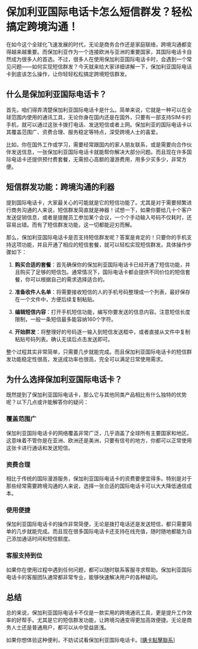 # 保加利亚国际电话卡怎么短信群发？轻松搞定跨境沟通！

在如今这个全球化飞速发展的时代，无论是商务合作还是家庭联络，跨境沟通都变得越来越重要。而保加利亚作为一个连接欧洲与亚洲的重要国家，其国际电话卡自然成为很多人的首选。不过，很多人在使用保加利亚国际电话卡时，会遇到一个常见问题——如何实现短信群发？今天就来给大家详细讲解一下，保加利亚国际电话卡到底该怎么操作，让你轻轻松松搞定跨境短信群发。

## 什么是保加利亚国际电话卡？

首先，咱们得弄清楚保加利亚国际电话卡是什么。简单来说，它就是一种可以在全球范围内使用的通讯工具，无论你身在国内还是在国外，只要有一部支持SIM卡的手机，就可以通过这张卡拨打电话、发送短信或者上网。保加利亚的国际电话卡以其覆盖范围广、资费合理、服务稳定等特点，深受跨境人士的喜爱。

比如，你在国外工作或学习，需要经常跟国内的家人朋友联系，或是需要向合作伙伴发送信息，一张保加利亚国际电话卡就能帮你解决大部分问题。而且现在许多国际电话卡还提供预付费套餐，无需担心高额的漫游费用，用多少买多少，非常方便。

## 短信群发功能：跨境沟通的利器

提到国际电话卡，大家最关心的可能就是它的短信功能了。尤其是对于需要频繁进行商务沟通的人来说，短信群发简直就是神器！试想一下，如果你要给几十个客户发送促销信息，或者是提醒员工参加某个会议，一个个手动输入号码不仅耗时，还容易出错。而有了短信群发功能，这一切都能迎刃而解。

那么，保加利亚国际电话卡是否支持短信群发呢？答案是肯定的！只要你的手机支持这项功能，并且开通了相应的短信套餐，就可以轻松实现短信群发。具体操作步骤如下：

1. **购买合适的套餐**：首先确保你的保加利亚国际电话卡已经开通了短信功能，并且购买了足够的短信包。通常情况下，国际电话卡都会提供不同价位的短信套餐，你可以根据自己的需求选择适合的。

2. **准备收件人名单**：将需要接收短信的人的手机号码整理成一个列表，最好保存在一个文件中，方便后续复制粘贴。

3. **编辑短信内容**：打开手机短信功能，编写你要发送的信息内容。注意短信长度限制，一般一条短信最多能容纳160个字符。

4. **开始群发**：将整理好的号码逐一输入到短信发送框中，或者直接从文件中复制粘贴号码列表。确认无误后点击发送即可。

整个过程其实非常简单，只需要几步就能完成。而且保加利亚国际电话卡的短信群发功能稳定性很高，发送成功率也很高，完全可以满足日常使用需求。

## 为什么选择保加利亚国际电话卡？

既然提到了保加利亚国际电话卡，那么它与其他同类产品相比有什么独特的优势呢？以下几点或许能解答你的疑问：

### 覆盖范围广

保加利亚国际电话卡的网络覆盖非常广泛，几乎涵盖了全球所有主要国家和地区。这意味着不管你是在亚洲、欧洲还是美洲，只要有信号的地方，你都可以正常使用这张卡进行通话和发送短信。

### 资费合理

相比于传统的国际漫游服务，保加利亚国际电话卡的资费要便宜得多。特别是对于那些经常需要跨境沟通的人来说，选择一张合适的国际电话卡可以大大降低通信成本。

### 使用便捷

保加利亚国际电话卡的操作非常简便，无论是拨打电话还是发送短信，都只需要简单的几步就能完成。而且现在很多国际电话卡还支持在线充值，随时随地都能为自己添加通话时间和短信额度。

### 客服支持到位

如果你在使用过程中遇到任何问题，都可以随时联系客服寻求帮助。保加利亚国际电话卡的客服团队通常都非常专业，能够快速解决用户的各种疑问。

## 总结

总的来说，保加利亚国际电话卡不仅是一款实用的跨境通讯工具，更是提升工作效率的好帮手。尤其是它的短信群发功能，让跨境沟通变得更加高效便捷。无论是商务人士还是普通用户，都可以从中受益匪浅。

如果你想体验这种便利，不妨试试看保加利亚国际电话卡。[[購卡點擊聯系](https://t.me/s/esim1088)]